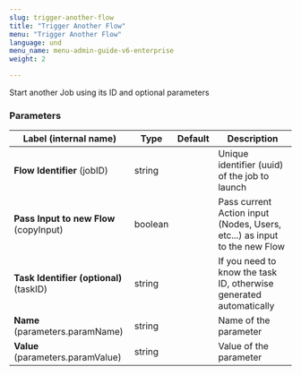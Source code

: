 ```yaml
---
slug: trigger-another-flow
title: "Trigger Another Flow"
menu: "Trigger Another Flow"
language: und
menu_name: menu-admin-guide-v6-enterprise
weight: 2

---
```


 Start another Job using its ID and optional parameters

### Parameters
|Label (internal name)|Type|Default|Description|
|---|---|---|---|
|**Flow Identifier** (jobID)|string|<no value>|Unique identifier (uuid) of the job to launch|
|**Pass Input to new Flow** (copyInput)|boolean|<no value>|Pass current Action input (Nodes, Users, etc...) as input to the new Flow|
|**Task Identifier (optional)** (taskID)|string|<no value>|If you need to know the task ID, otherwise generated automatically|
|**Name** (parameters.paramName)|string||Name of the parameter|
|**Value** (parameters.paramValue)|string||Value of the parameter|





